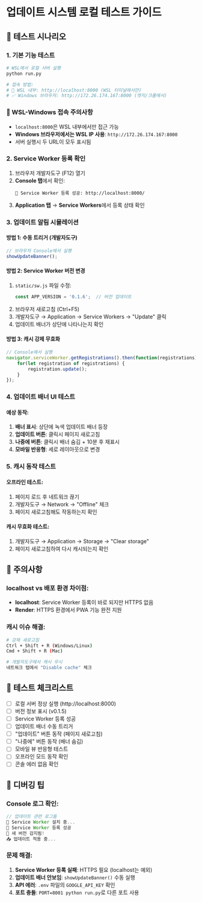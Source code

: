 # 업데이트 시스템 로컬 테스트 가이드

## 🧪 테스트 시나리오

### 1. 기본 기능 테스트
```bash
# WSL에서 로컬 서버 실행
python run.py

# 접속 방법:
# 🔴 WSL 내부: http://localhost:8000 (WSL 터미널에서만)
# ✅ Windows 브라우저: http://172.26.174.167:8000 (엣지/크롬에서)
```

### 🚨 WSL-Windows 접속 주의사항
- `localhost:8000`은 WSL 내부에서만 접근 가능
- **Windows 브라우저에서는 WSL IP 사용**: `http://172.26.174.167:8000`
- 서버 실행시 두 URL이 모두 표시됨

### 2. Service Worker 등록 확인
1. 브라우저 개발자도구 (F12) 열기
2. **Console 탭**에서 확인:
   ```
   🎉 Service Worker 등록 성공: http://localhost:8000/
   ```
3. **Application 탭** → **Service Workers**에서 등록 상태 확인

### 3. 업데이트 알림 시뮬레이션

#### 방법 1: 수동 트리거 (개발자도구)
```javascript
// 브라우저 Console에서 실행
showUpdateBanner();
```

#### 방법 2: Service Worker 버전 변경
1. `static/sw.js` 파일 수정:
   ```javascript
   const APP_VERSION = '0.1.6';  // 버전 업데이트
   ```
2. 브라우저 새로고침 (Ctrl+F5)
3. 개발자도구 → Application → Service Workers → "Update" 클릭
4. 업데이트 배너가 상단에 나타나는지 확인

#### 방법 3: 캐시 강제 무효화
```javascript
// Console에서 실행
navigator.serviceWorker.getRegistrations().then(function(registrations) {
    for(let registration of registrations) {
        registration.update();
    }
});
```

### 4. 업데이트 배너 UI 테스트

#### 예상 동작:
1. **배너 표시**: 상단에 녹색 업데이트 배너 등장
2. **업데이트 버튼**: 클릭시 페이지 새로고침
3. **나중에 버튼**: 클릭시 배너 숨김 + 10분 후 재표시
4. **모바일 반응형**: 세로 레이아웃으로 변경

### 5. 캐시 동작 테스트

#### 오프라인 테스트:
1. 페이지 로드 후 네트워크 끊기
2. 개발자도구 → Network → "Offline" 체크
3. 페이지 새로고침해도 작동하는지 확인

#### 캐시 무효화 테스트:
1. 개발자도구 → Application → Storage → "Clear storage"
2. 페이지 새로고침하여 다시 캐시되는지 확인

## 🚨 주의사항

### localhost vs 배포 환경 차이점:
- **localhost**: Service Worker 등록이 바로 되지만 HTTPS 없음
- **Render**: HTTPS 환경에서 PWA 기능 완전 지원

### 캐시 이슈 해결:
```bash
# 강제 새로고침
Ctrl + Shift + R (Windows/Linux)
Cmd + Shift + R (Mac)

# 개발자도구에서 캐시 무시
네트워크 탭에서 "Disable cache" 체크
```

## 📝 테스트 체크리스트

- [ ] 로컬 서버 정상 실행 (http://localhost:8000)
- [ ] 버전 정보 표시 (v0.1.5)
- [ ] Service Worker 등록 성공
- [ ] 업데이트 배너 수동 트리거
- [ ] "업데이트" 버튼 동작 (페이지 새로고침)
- [ ] "나중에" 버튼 동작 (배너 숨김)
- [ ] 모바일 뷰 반응형 테스트
- [ ] 오프라인 모드 동작 확인
- [ ] 콘솔 에러 없음 확인

## 🔧 디버깅 팁

### Console 로그 확인:
```javascript
// 업데이트 관련 로그들
🔧 Service Worker 설치 중...
🎉 Service Worker 등록 성공
🚀 새 버전 감지됨!
📥 업데이트 적용 중...
```

### 문제 해결:
1. **Service Worker 등록 실패**: HTTPS 필요 (localhost는 예외)
2. **업데이트 배너 안보임**: `showUpdateBanner()` 수동 실행
3. **API 에러**: `.env` 파일의 `GOOGLE_API_KEY` 확인
4. **포트 충돌**: `PORT=8001 python run.py`로 다른 포트 사용